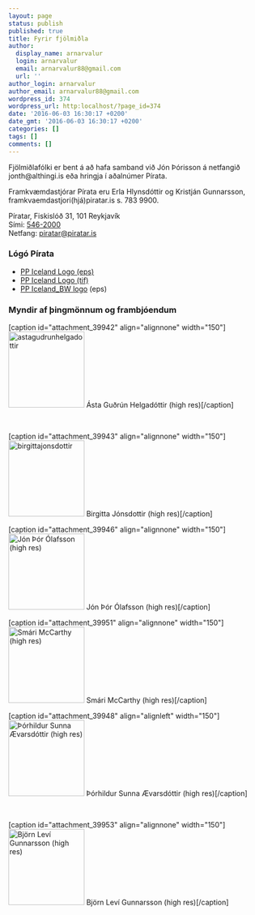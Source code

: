 ```yaml
---
layout: page
status: publish
published: true
title: Fyrir fjölmiðla
author:
  display_name: arnarvalur
  login: arnarvalur
  email: arnarvalur88@gmail.com
  url: ''
author_login: arnarvalur
author_email: arnarvalur88@gmail.com
wordpress_id: 374
wordpress_url: http:localhost/?page_id=374
date: '2016-06-03 16:30:17 +0200'
date_gmt: '2016-06-03 16:30:17 +0200'
categories: []
tags: []
comments: []
---
```

<p>Fjölmiðlafólki er bent á að hafa samband við Jón Þórisson á netfangið jonth@althingi.is eða hringja í aðalnúmer Pírata.</p>
<p>Framkvæmdastjórar Pírata eru Erla Hlynsdóttir og Kristján Gunnarsson, framkvaemdastjori(hjá)piratar.is s. 783 9900.</p>
<p>Píratar, Fiskislóð 31, 101 Reykjavík<br />
Sími: <a href="tel:5462000">546-2000</a><br />
Netfang: <a href="mailto:piratar@piratar.is">piratar@piratar.is</a></p>
<h3>Lógó Pírata</h3>
<ul>
<li><a href="http:localhost/wp-content/uploads/2016/10/PPIceland-logo.eps">PP Iceland Logo (eps)</a></li>
<li><a href="http:localhost/wp-content/uploads/2016/10/ppiceland-logo.tif">PP Iceland Logo (tif)</a></li>
<li><a href="http:localhost/wp-content/uploads/2016/10/PPIceland_BW_logo.eps">PP Iceland_BW logo</a> (eps)</li>
</ul>
<h3>Myndir af þingmönnum og frambjóendum</h3>
<p>[caption id="attachment_39942" align="alignnone" width="150"]<a href="http:localhost/wp-content/uploads/2016/10/astagudrunhelgadottir.jpg"><img class="wp-image-39942 size-thumbnail" src="http:localhost/wp-content/uploads/2016/10/astagudrunhelgadottir-150x150.jpg" alt="astagudrunhelgadottir" width="150" height="150" /></a> Ásta Guðrún Helgadóttir (high res)[/caption]</p>
<p>&nbsp;</p>
<p>[caption id="attachment_39943" align="alignnone" width="150"]<a href="http:localhost/wp-content/uploads/2016/10/birgittajonsdottir.jpg"><img class="wp-image-39943 size-thumbnail" src="http:localhost/wp-content/uploads/2016/10/birgittajonsdottir-150x150.jpg" alt="birgittajonsdottir" width="150" height="150" /></a> Birgitta Jónsdottir (high res)[/caption]</p>
<p>[caption id="attachment_39946" align="alignnone" width="150"]<a href="http:localhost/wp-content/uploads/2016/10/jonthorolafs.jpg"><img class="wp-image-39946 size-thumbnail" src="http:localhost/wp-content/uploads/2016/10/jonthorolafs-150x150.jpg" alt="Jón Þór Ólafsson (high res)" width="150" height="150" /></a> Jón Þór Ólafsson (high res)[/caption]</p>
<p>[caption id="attachment_39951" align="alignnone" width="150"]<a href="http:localhost/wp-content/uploads/2016/06/1s_smarimccarthy.jpg"><img class="size-thumbnail wp-image-39951" src="http:localhost/wp-content/uploads/2016/06/1s_smarimccarthy-150x150.jpg" alt="Smári McCarthy (high res)" width="150" height="150" /></a> Smári McCarthy (high res)[/caption]</p>
<p>[caption id="attachment_39948" align="alignleft" width="150"]<a href="http:localhost/wp-content/uploads/2016/10/thorhildursunna.jpg"><img class="size-thumbnail wp-image-39948" src="http:localhost/wp-content/uploads/2016/10/thorhildursunna-150x150.jpg" alt="Þórhildur Sunna Ævarsdóttir (high res)" width="150" height="150" /></a> Þórhildur Sunna Ævarsdóttir (high res)[/caption]</p>
<p>&nbsp;</p>
<p>[caption id="attachment_39953" align="alignnone" width="150"]<a href="http:localhost/wp-content/uploads/2016/06/2rnbjornlevigunnarsson.jpg"><img class="size-thumbnail wp-image-39953" src="http:localhost/wp-content/uploads/2016/06/2rnbjornlevigunnarsson-150x150.jpg" alt="Björn Leví Gunnarsson (high res)" width="150" height="150" /></a> Björn Leví Gunnarsson (high res)[/caption]</p>
<p>&nbsp;</p>

